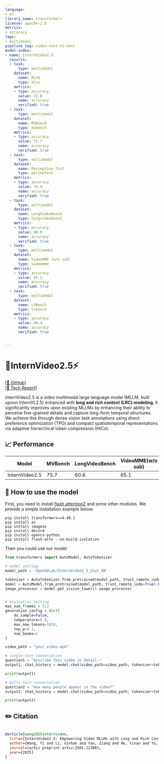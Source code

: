 ```yaml
---
language:
- en
library_name: transformers
license: apache-2.0
metrics:
- accuracy
tags:
- multimodal
pipeline_tag: video-text-to-text
model-index:
- name: InternVideo2.5
  results:
  - task:
      type: multimodal
    dataset:
      name: MLVU
      type: mlvu
    metrics:
    - type: accuracy
      value: 72.8
      name: accuracy
      verified: true
  - task:
      type: multimodal
    dataset:
      name: MVBench
      type: mvbench
    metrics:
    - type: accuracy
      value: 75.7
      name: accuracy
      verified: true
  - task:
      type: multimodal
    dataset:
      name: Perception Test
      type: percepTest
    metrics:
    - type: accuracy
      value: 74.9
      name: accuracy
      verified: true
  - task:
      type: multimodal
    dataset:
      name: LongVideoBench
      type: longvideobench
    metrics:
    - type: accuracy
      value: 60.6
      name: accuracy
      verified: true
  - task:
      type: multimodal
    dataset:
      name: VideoMME (w/o sub)
      type: videomme
    metrics:
    - type: accuracy
      value: 65.1
      name: accuracy
      verified: true
  - task:
      type: multimodal
    dataset:
      name: LVBench
      type: lvbench
    metrics:
    - type: accuracy
      value: 46.4
      name: accuracy
      verified: true


---
```


# 📕InternVideo2.5⚡
<!-- [\[📰 Blog\]](https://internvideo.github.io/blog/2024-12-31-VideoChat-Flash) -->
[\[📂 GitHub\]](https://github.com/OpenGVLab/InternVideo/tree/main/InternVideo2.5)  
[\[📜 Tech Report\]](https://arxiv.org/abs/2501.12386) 
<!-- [\[🗨️ Chat Demo\]](https://huggingface.co/spaces/OpenGVLab/VideoChat-Flash) -->

 InternVideo2.5 is a video multimodal large language model (MLLM, built upoon InternVL2.5) enhanced with **long and rich context (LRC) modeling**. It significantly improves upon existing MLLMs by enhancing their ability to perceive fine-grained details and capture long-form temporal structures. We achieve this through dense vision task annotations using direct preference optimization (TPO) and compact spatiotemporal representations via adaptive hierarchical token compression (HiCo).




## 📈 Performance
| Model |  MVBench | LongVideoBench |  VideoMME(w/o sub)| 
| ---   |  ---     |   ---            | ---     | 
|InternVideo2.5| 75.7 |  60.6   | 65.1| 

## 🚀 How to use the model

First, you need to install [flash attention2](https://github.com/Dao-AILab/flash-attention) and some other modules. We provide a simple installation example below:
```
pip install transformers==4.40.1
pip install av
pip install imageio
pip install decord
pip install opencv-python
pip install flash-attn --no-build-isolation
```
Then you could use our model:
```python
from transformers import AutoModel, AutoTokenizer

# model setting
model_path = 'OpenGVLab/InternVideo2_5_Chat_8B'

tokenizer = AutoTokenizer.from_pretrained(model_path, trust_remote_code=True)
model = AutoModel.from_pretrained(model_path, trust_remote_code=True).half().cuda()
image_processor = model.get_vision_tower().image_processor


# evaluation setting
max_num_frames = 512
generation_config = dict(
    do_sample=False,
    temperature=0.0,
    max_new_tokens=1024,
    top_p=0.1,
    num_beams=1
)

video_path = "your_video.mp4"

# single-turn conversation
question1 = "Describe this video in detail."
output1, chat_history = model.chat(video_path=video_path, tokenizer=tokenizer, user_prompt=question1, return_history=True, max_num_frames=max_num_frames, generation_config=generation_config)

print(output1)

# multi-turn conversation
question2 = "How many people appear in the video?"
output2, chat_history = model.chat(video_path=video_path, tokenizer=tokenizer, user_prompt=question2, chat_history=chat_history, return_history=True, max_num_frames=max_num_frames, generation_config=generation_config)

print(output2)
```

## ✏️ Citation

```bibtex

@article{wang2025internvideo,
  title={InternVideo2.5: Empowering Video MLLMs with Long and Rich Context Modeling},
  author={Wang, Yi and Li, Xinhao and Yan, Ziang and He, Yinan and Yu, Jiashuo and Zeng, Xiangyu and Wang, Chenting and Ma, Changlian and Huang, Haian and Gao, Jianfei and Dou, Min and Chen, Kai and Wang, Wenhai and Qiao, Yu and Wang, Yali and Wang, Limin},
  journal={arXiv preprint arXiv:2501.12386},
  year={2025}
}
```